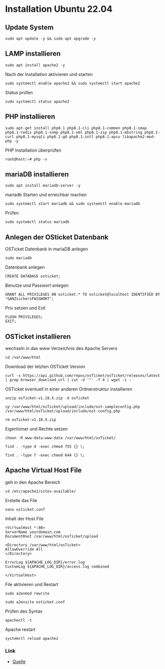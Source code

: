# Installation Ubuntu 22.04

## Update System

```
sudo apt update -y && sudo apt upgrade -y
```

## LAMP installieren

```
sudo apt install apache2 -y
```
Nach der Installation aktivieren und starten
```
sudo systemctl enable apache2 && sudo systemctl start apache2
```
Status prüfen
```
sudo systemctl status apache2
```

## PHP installieren
```
sudo apt-get install php8.1 php8.1-cli php8.1-common php8.1-imap php8.1-redis php8.1-snmp php8.1-xml php8.1-zip php8.1-mbstring php8.1-curl php8.1-mysqli php8.1-gd php8.1-intl php8.1-apcu libapache2-mod-php -y
```
PHP Installation überprüfen
```
root@host:~# php -v
```
## mariaDB installieren
```
sudo apt install mariadb-server -y
```
mariadb Starten und erreichbar machen
```
sudo systemctl start mariadb && sudo systemctl enable mariadb
```
Prüfen
```
sudo systemctl status mariadb
```
## Anlegen der OSticket Datenbank
OSTicket Datenbank in mariaDB anlegen
```
sudo mariadb
```
Datenbank anlegen
```
CREATE DATABASE osticket;
```
Benutze und Passwort anlegen
```
GRANT ALL PRIVILEGES ON osticket.* TO osticket@localhost IDENTIFIED BY "GANZsichersPASSWORT";
```
Priv setzen und Exit
```
FLUSH PRIVILEGES;
EXIT;
```

## OSTicket installieren
wechseln in das www Verzeichnis des Apache Servers
```
cd /var/www/html
```
Download der letzten OSTicket Version
```
curl -s https://api.github.com/repos/osTicket/osTicket/releases/latest | grep browser_download_url | cut -d '"' -f 4 | wget -i -
```
OSTicket eventuell in einer anderen Ordnerstruktur installieren
```
unzip osTicket-v1.18.X.zip -d osTicket

cp /var/www/html/osTicket/upload/include/ost-sampleconfig.php /var/www/html/osTicket/upload/include/ost-config.php 

rm osTicket-v1.18.X.zip
```
Eigentümer und Rechte setzen
```
chown -R www-data:www-data /var/www/html/osTicket/

find . -type d -exec chmod 755 {} \;

find . -type f -exec chmod 644 {} \;
```

## Apache Virtual Host File
geh in den Apache Bereich
```
cd /etc/apache2/sites-available/
```
Erstelle das File 
```
nano osticket.conf
```

Inhalt der Host File
```
<VirtualHost *:80>
ServerName yourdomain.com
DocumentRoot /var/www/html/osTicket/upload

<Directory /var/www/html/osTicket>
AllowOverride All
</Directory>

ErrorLog ${APACHE_LOG_DIR}/error.log
CustomLog ${APACHE_LOG_DIR}/access.log combined

</VirtualHost>
```
File aktivieren und Restart
```
sudo a2enmod rewrite

sudo a2ensite osticket.conf
```
Prüfen des Syntax
```
apachectl -t
```
Apache restart
```
systemctl reload apache2
```

### Link
+ [Quelle](https://www.rosehosting.com/blog/how-to-install-osticket-on-ubuntu-22-04/)
